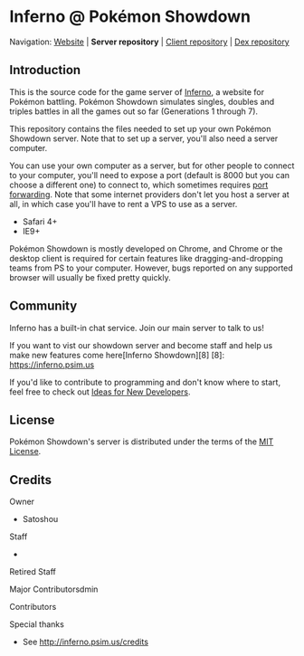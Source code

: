 Inferno @ Pokémon Showdown
========================================================================

Navigation: [Website][1] | **Server repository** | [Client repository][2] | [Dex repository][3]

  [1]: http://inferno.psim.us
  [2]: https://github.com/Zarel/Pokemon-Showdown-Client
  [3]: https://github.com/Zarel/Pokemon-Showdown-Dex



Introduction
------------------------------------------------------------------------

This is the source code for the game server of [Inferno][4], a website for Pokémon battling. Pokémon Showdown simulates singles, doubles and triples battles in all the games out so far (Generations 1 through 7).

This repository contains the files needed to set up your own Pokémon Showdown server. Note that to set up a server, you'll also need a server computer.

You can use your own computer as a server, but for other people to connect to your computer, you'll need to expose a port (default is 8000 but you can choose a different one) to connect to, which sometimes requires [port forwarding][5]. Note that some internet providers don't let you host a server at all, in which case you'll have to rent a VPS to use as a server.

  [4]: http://inferno.psim.us
  [5]: http://en.wikipedia.org/wiki/Port_forwarding

 - Safari 4+
 - IE9+

Pokémon Showdown is mostly developed on Chrome, and Chrome or the desktop client is required for certain features like dragging-and-dropping teams from PS to your computer. However, bugs reported on any supported browser will usually be fixed pretty quickly.


Community
------------------------------------------------------------------------

Inferno has a built-in chat service. Join our main server to talk to us!

If you want to vist our showdown server and become staff and help us make new features come here[Inferno Showdown][8] 
  [8]: https://inferno.psim.us

If you'd like to contribute to programming and don't know where to start, feel free to check out [Ideas for New Developers][9].

  [9]: inferno.psim.us


License
------------------------------------------------------------------------

Pokémon Showdown's server is distributed under the terms of the [MIT License][10].

  [10]: https://github.com/satoshouz/inferno/blob/master/LICENSE


Credits
------------------------------------------------------------------------


Owner

- Satoshou

Staff

-
Retired Staff


Major Contributorsdmin


Contributors


Special thanks

- See http://inferno.psim.us/credits
